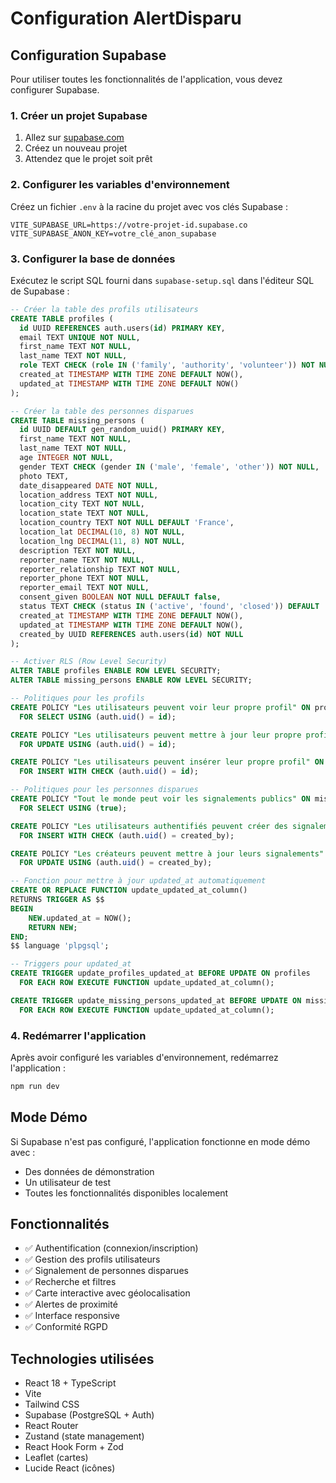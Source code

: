 # Configuration AlertDisparu

## Configuration Supabase

Pour utiliser toutes les fonctionnalités de l'application, vous devez configurer Supabase.

### 1. Créer un projet Supabase

1. Allez sur [supabase.com](https://supabase.com)
2. Créez un nouveau projet
3. Attendez que le projet soit prêt

### 2. Configurer les variables d'environnement

Créez un fichier `.env` à la racine du projet avec vos clés Supabase :

```env
VITE_SUPABASE_URL=https://votre-projet-id.supabase.co
VITE_SUPABASE_ANON_KEY=votre_clé_anon_supabase
```

### 3. Configurer la base de données

Exécutez le script SQL fourni dans `supabase-setup.sql` dans l'éditeur SQL de Supabase :

```sql
-- Créer la table des profils utilisateurs
CREATE TABLE profiles (
  id UUID REFERENCES auth.users(id) PRIMARY KEY,
  email TEXT UNIQUE NOT NULL,
  first_name TEXT NOT NULL,
  last_name TEXT NOT NULL,
  role TEXT CHECK (role IN ('family', 'authority', 'volunteer')) NOT NULL,
  created_at TIMESTAMP WITH TIME ZONE DEFAULT NOW(),
  updated_at TIMESTAMP WITH TIME ZONE DEFAULT NOW()
);

-- Créer la table des personnes disparues
CREATE TABLE missing_persons (
  id UUID DEFAULT gen_random_uuid() PRIMARY KEY,
  first_name TEXT NOT NULL,
  last_name TEXT NOT NULL,
  age INTEGER NOT NULL,
  gender TEXT CHECK (gender IN ('male', 'female', 'other')) NOT NULL,
  photo TEXT,
  date_disappeared DATE NOT NULL,
  location_address TEXT NOT NULL,
  location_city TEXT NOT NULL,
  location_state TEXT NOT NULL,
  location_country TEXT NOT NULL DEFAULT 'France',
  location_lat DECIMAL(10, 8) NOT NULL,
  location_lng DECIMAL(11, 8) NOT NULL,
  description TEXT NOT NULL,
  reporter_name TEXT NOT NULL,
  reporter_relationship TEXT NOT NULL,
  reporter_phone TEXT NOT NULL,
  reporter_email TEXT NOT NULL,
  consent_given BOOLEAN NOT NULL DEFAULT false,
  status TEXT CHECK (status IN ('active', 'found', 'closed')) DEFAULT 'active',
  created_at TIMESTAMP WITH TIME ZONE DEFAULT NOW(),
  updated_at TIMESTAMP WITH TIME ZONE DEFAULT NOW(),
  created_by UUID REFERENCES auth.users(id) NOT NULL
);

-- Activer RLS (Row Level Security)
ALTER TABLE profiles ENABLE ROW LEVEL SECURITY;
ALTER TABLE missing_persons ENABLE ROW LEVEL SECURITY;

-- Politiques pour les profils
CREATE POLICY "Les utilisateurs peuvent voir leur propre profil" ON profiles
  FOR SELECT USING (auth.uid() = id);

CREATE POLICY "Les utilisateurs peuvent mettre à jour leur propre profil" ON profiles
  FOR UPDATE USING (auth.uid() = id);

CREATE POLICY "Les utilisateurs peuvent insérer leur propre profil" ON profiles
  FOR INSERT WITH CHECK (auth.uid() = id);

-- Politiques pour les personnes disparues
CREATE POLICY "Tout le monde peut voir les signalements publics" ON missing_persons
  FOR SELECT USING (true);

CREATE POLICY "Les utilisateurs authentifiés peuvent créer des signalements" ON missing_persons
  FOR INSERT WITH CHECK (auth.uid() = created_by);

CREATE POLICY "Les créateurs peuvent mettre à jour leurs signalements" ON missing_persons
  FOR UPDATE USING (auth.uid() = created_by);

-- Fonction pour mettre à jour updated_at automatiquement
CREATE OR REPLACE FUNCTION update_updated_at_column()
RETURNS TRIGGER AS $$
BEGIN
    NEW.updated_at = NOW();
    RETURN NEW;
END;
$$ language 'plpgsql';

-- Triggers pour updated_at
CREATE TRIGGER update_profiles_updated_at BEFORE UPDATE ON profiles
  FOR EACH ROW EXECUTE FUNCTION update_updated_at_column();

CREATE TRIGGER update_missing_persons_updated_at BEFORE UPDATE ON missing_persons
  FOR EACH ROW EXECUTE FUNCTION update_updated_at_column();
```

### 4. Redémarrer l'application

Après avoir configuré les variables d'environnement, redémarrez l'application :

```bash
npm run dev
```

## Mode Démo

Si Supabase n'est pas configuré, l'application fonctionne en mode démo avec :
- Des données de démonstration
- Un utilisateur de test
- Toutes les fonctionnalités disponibles localement

## Fonctionnalités

- ✅ Authentification (connexion/inscription)
- ✅ Gestion des profils utilisateurs
- ✅ Signalement de personnes disparues
- ✅ Recherche et filtres
- ✅ Carte interactive avec géolocalisation
- ✅ Alertes de proximité
- ✅ Interface responsive
- ✅ Conformité RGPD

## Technologies utilisées

- React 18 + TypeScript
- Vite
- Tailwind CSS
- Supabase (PostgreSQL + Auth)
- React Router
- Zustand (state management)
- React Hook Form + Zod
- Leaflet (cartes)
- Lucide React (icônes)
